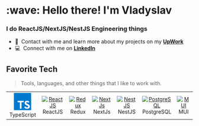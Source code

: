 <h1 align="left" id="readme-title">:wave: Hello there! I'm Vladyslav</h1>
<h3 align="left">I do ReactJS/NextJS/NestJS Engineering things</h3>

- :book: &nbsp;Contact with me and learn more about my projects on my **[UpWork]**
- :computer: &nbsp;Connect with me on **[LinkedIn]**

<h2 align="left">Favorite Tech</h2>

> Tools, languages, and other things that I like to work with.

<table>
  <tr>
    <td align="center" width="96">
      <a href="#">
        <img src="./img/typescript-original.svg" width="48" height="48" alt="TypeScript" />
      </a>
      <br>TypeScript
    </td>
        <td align="center" width="96">
      <a href="#">
        <img src="https://icons.veryicon.com/png/o/business/vscode-program-item-icon/react-3.png" width="48" height="48" alt="ReactJS" />
      </a>
      <br>ReactJS
    </td>
        <td align="center" width="96">
      <a href="#">
        <img src="https://cdn.worldvectorlogo.com/logos/redux.svg" width="48" height="48" alt="Redux" />
      </a>
      <br>Redux
    </td>
        <td align="center" width="96">
      <a href="#">
        <img src="https://static-00.iconduck.com/assets.00/next-js-icon-512x512-zuauazrk.png" width="48" height="48" alt="NextJs" />
      </a>
      <br>NextJs
    </td>
        <td align="center" width="96">
      <a href="#">
        <img src="https://static-00.iconduck.com/assets.00/nestjs-icon-512x510-9nvpcyc3.png" width="48" height="48" alt="NestJS" />
      </a>
      <br>NestJS
    </td>
        <td align="center" width="96">
      <a href="#">
        <img src="https://user-images.githubusercontent.com/24623425/36042969-f87531d4-0d8a-11e8-9dee-e87ab8c6a9e3.png" width="48" height="48" alt="PostgreSQL" />
      </a>
      <br>PostgreSQL
    </td>
        <td align="center" width="96">
      <a href="#">
        <img src="https://mui.com/static/logo.png" width="48" height="48" alt="MUI" />
      </a>
      <br>MUI
    </td>
  </tr>
</table>

<!-- links -->

[linkedin]: https://www.linkedin.com/in/vladyslav-i-9b22b5298 "Vladyslav Ievdokymov LinkedIn"
[upwork]: https://www.upwork.com/freelancers/~014c177f6b94316e1f "My Upwork"
